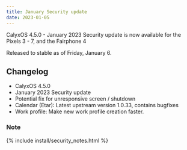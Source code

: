 ```yaml
---
title: January Security update
date: 2023-01-05
---
```


CalyxOS 4.5.0 - January 2023 Security update is now available for the Pixels 3 - 7, and the Fairphone 4

Released to stable as of Friday, January 6.

## Changelog
* CalyxOS 4.5.0
* January 2023 Security update
* Potential fix for unresponsive screen / shutdown
* Calendar (Etar): Latest upstream version 1.0.33, contains bugfixes
* Work profile: Make new work profile creation faster.

### Note

{% include install/security_notes.html %}
